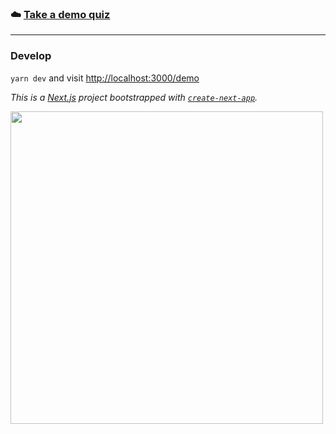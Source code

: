 ### ☁️ [Take a demo quiz](https://quiz.vojta.vercel.app/)

---

### Develop
`yarn dev` and visit [http://localhost:3000/demo](http://localhost:3000/)


_This is a [Next.js](https://nextjs.org/) project bootstrapped with [`create-next-app`](https://github.com/vercel/next.js/tree/canary/packages/create-next-app)._

<img src="https://quiz.vojta.vercel.app/demo.gif" width="500">
